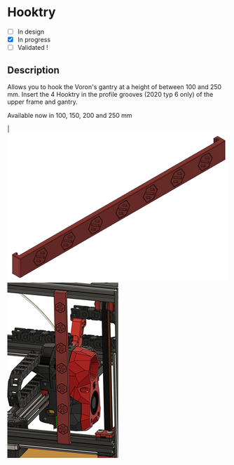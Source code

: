 # Hooktry

* [ ] In design
* [X] In progress
* [ ] Validated !

## Description
Allows you to hook the Voron's gantry at a height of between 100 and 250 mm.
Insert the 4 Hooktry in the profile grooves (2020 typ 6 only) of the upper frame and gantry.

Available now in 100, 150, 200 and 250 mm


| ![hooktry](https://github.com/Itzo1978/Voron-2.4/blob/main/VoronMods/Hooktry/Images/hooktry.png) ![hooktry](https://github.com/Itzo1978/Voron-2.4/blob/main/VoronMods/Hooktry/Images/hooktry_view.png)